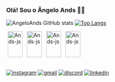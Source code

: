 
### Olá! Sou o Ângelo Ands 👋🏻

![AngeloAnds GitHub stats](https://github-readme-stats.vercel.app/api?username=AngeloAnds&show_icons=true&theme=tokyonight)
[![Top Langs](https://github-readme-stats.vercel.app/api/top-langs/?username=AngeloAnds&layout=compact)](https://github.com/AngeloAnds/github-readme-stats)

<div>
    <img hspace="4px" alt="Ands-js" height="70" width="40" src="https://cdn.jsdelivr.net/gh/devicons/devicon/icons/python/python-original.svg" />
    <img hspace="4px" alt="Ands-js" height="70" width="40" src="https://cdn.jsdelivr.net/gh/devicons/devicon/icons/css3/css3-original.svg" />
    <img hspace="4px" alt="Ands-js" height="70" width="40" src="https://cdn.jsdelivr.net/gh/devicons/devicon/icons/html5/html5-original.svg" />
    <img hspace="4px" alt="Ands-js" height="70" width="40" src="https://cdn.jsdelivr.net/gh/devicons/devicon/icons/javascript/javascript-original.svg" />
</div>

##

[![instagram](https://img.shields.io/badge/Instagram-E4405F?style=for-the-badge&logo=instagram&logoColor=white
)]()
[![gmail](https://img.shields.io/badge/Gmail-D14836?style=for-the-badge&logo=gmail&logoColor=white
)]()
[![discord](https://img.shields.io/badge/Discord-7289DA?style=for-the-badge&logo=discord&logoColor=white
)]()
[![linkedin](https://img.shields.io/badge/LinkedIn-0077B5?style=for-the-badge&logo=linkedin&logoColor=white)]()

